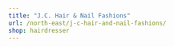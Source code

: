 ```yaml
---
title: "J.C. Hair & Nail Fashions"
url: /north-east/j-c-hair-and-nail-fashions/
shop: hairdresser
---
```

